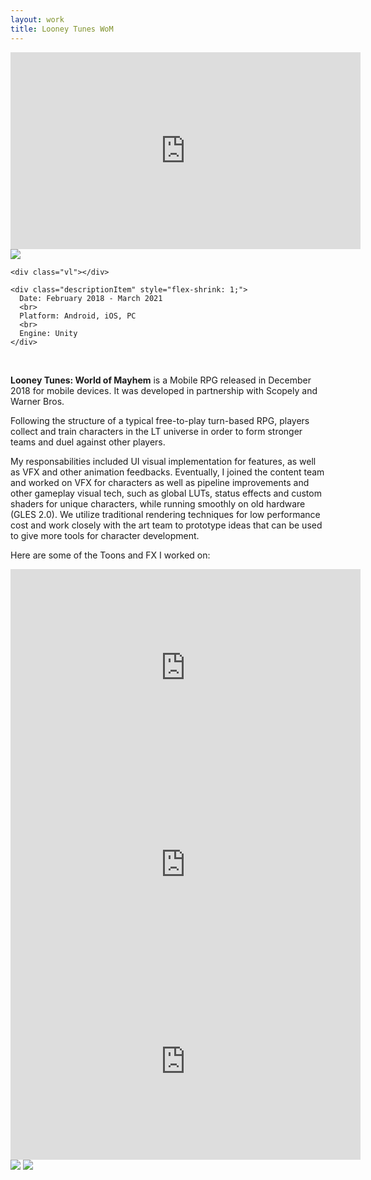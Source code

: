```yaml
---
layout: work
title: Looney Tunes WoM
---
```

<div class="videoWrapper">
    <iframe width="560" height="315" src="https://www.youtube.com/embed/L6SSv7jabRc" frameborder="0"
      allow="accelerometer; autoplay; encrypted-media; gyroscope; picture-in-picture" allowfullscreen></iframe>
  </div>

  <div class="descriptionBlock">
    <div class="descriptionItem" style="flex-shrink: 1; max-width:30%;">
      <img src="{{site.baseurl}}/assets/images/wom-bw.png" style="max-width: 100%;">
    </div>

    <div class="vl"></div>

    <div class="descriptionItem" style="flex-shrink: 1;">
      Date: February 2018 - March 2021
      <br>
      Platform: Android, iOS, PC
      <br>
      Engine: Unity
    </div>
  </div>
<br>

<b>Looney Tunes: World of Mayhem</b> is a Mobile RPG released in December 2018 for mobile devices. It was developed in partnership with Scopely and Warner Bros.

Following the structure of a typical free-to-play turn-based RPG, players collect and train characters in the LT universe in order to form stronger teams and duel against other players.

My responsabilities included UI visual implementation for features, as well as VFX and other animation feedbacks. Eventually, I joined the content team and worked on VFX for characters as well as pipeline improvements and other gameplay visual tech, such as global LUTs, status effects and custom shaders for unique characters, while running smoothly on old hardware (GLES 2.0). We utilize traditional rendering techniques for low performance cost and work closely with the art team to prototype ideas that can be used to give more tools for character development.

Here are some of the Toons and FX I worked on:

<div class="videoWrapper">
    <iframe width="560" height="315" src="https://www.youtube.com/embed/EpCQXJf1EfM" frameborder="0"
      allow="accelerometer; autoplay; encrypted-media; gyroscope; picture-in-picture" allowfullscreen></iframe>
  </div>

<div class="videoWrapper">
    <iframe width="560" height="315" src="https://www.youtube.com/embed/9TiBrs0WB40" frameborder="0"
      allow="accelerometer; autoplay; encrypted-media; gyroscope; picture-in-picture" allowfullscreen></iframe>
  </div>

<div class="videoWrapper">
    <iframe width="560" height="315" src="https://www.youtube.com/embed/GOfSdMv5yZ4" frameborder="0"
      allow="accelerometer; autoplay; encrypted-media; gyroscope; picture-in-picture" allowfullscreen></iframe>
  </div>

  <img src="{{site.baseurl}}/assets/images/looney_rankup.webp">

  <img src="{{site.baseurl}}/assets/images/looney_endurance.webp">